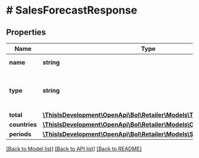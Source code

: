# # SalesForecastResponse

## Properties

Name | Type | Description | Notes
------------ | ------------- | ------------- | -------------
**name** | **string** | Indicator name. |
**type** | **string** | Interpretation of the data that applies to this measurement. |
**total** | [**\ThisIsDevelopment\OpenApi\Bol\Retailer\Models\Total**](Total.md) |  |
**countries** | [**\ThisIsDevelopment\OpenApi\Bol\Retailer\Models\Countries[]**](Countries.md) |  |
**periods** | [**\ThisIsDevelopment\OpenApi\Bol\Retailer\Models\SalesForecastPeriod[]**](SalesForecastPeriod.md) |  |

[[Back to Model list]](../../README.md#models) [[Back to API list]](../../README.md#endpoints) [[Back to README]](../../README.md)
